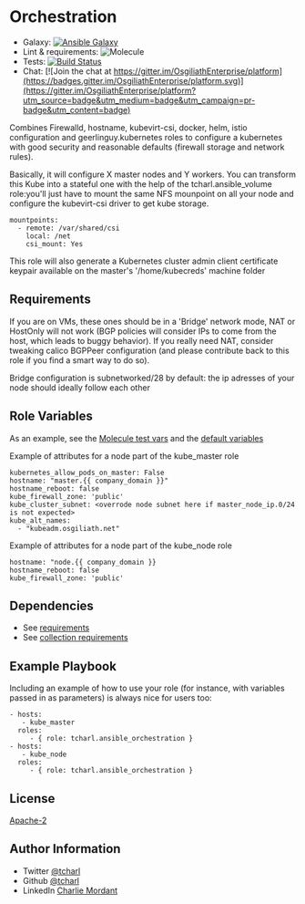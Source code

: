 Orchestration
=========

* Galaxy: [![Ansible Galaxy](https://img.shields.io/badge/galaxy-tcharl.ansible_orchestration-660198.svg?style=flat)](https://galaxy.ansible.com/tcharl/ansible_orchestration)
* Lint & requirements: ![Molecule](https://github.com/OsgiliathEnterprise/ansible-orchestration/workflows/Molecule/badge.svg)
* Tests: [![Build Status](https://travis-ci.com/OsgiliathEnterprise/ansible-orchestration.svg?branch=master)](https://travis-ci.com/OsgiliathEnterprise/ansible-orchestration)
* Chat: [![Join the chat at https://gitter.im/OsgiliathEnterprise/platform](https://badges.gitter.im/OsgiliathEnterprise/platform.svg)](https://gitter.im/OsgiliathEnterprise/platform?utm_source=badge&utm_medium=badge&utm_campaign=pr-badge&utm_content=badge)


Combines Firewalld, hostname, kubevirt-csi, docker, helm, istio configuration and geerlinguy.kubernetes roles to configure a kubernetes with good security and reasonable defaults (firewall storage and network rules).

Basically, it will configure X master nodes and Y workers.
You can transform this Kube into a stateful one with the help of the tcharl.ansible_volume role:you'll just have to mount the same NFS mounpoint on all your node and configure the kubevirt-csi driver to get kube storage.

```
mountpoints:
  - remote: /var/shared/csi
    local: /net
    csi_mount: Yes
```

This role will also generate a Kubernetes cluster admin client certificate keypair  available on the master's '/home/kubecreds' machine folder 

Requirements
------------

If you are on VMs, these ones should be in a 'Bridge' network mode, NAT or HostOnly will not work (BGP policies will consider IPs to come from the host, which leads to buggy behavior). If you really need NAT, consider tweaking calico BGPPeer configuration (and please contribute back to this role if you find a smart way to do so). 

Bridge configuration is subnetworked/28 by default: the ip adresses of your node should ideally follow each other

Role Variables
--------------

As an example, see the [Molecule test vars](./molecule/default/converge.yml) and the [default variables](./defaults/main.yml)

Example of attributes for a node part of the kube_master role
```
kubernetes_allow_pods_on_master: False
hostname: "master.{{ company_domain }}"
hostname_reboot: false
kube_firewall_zone: 'public'
kube_cluster_subnet: <overrode node subnet here if master_node_ip.0/24 is not expected>
kube_alt_names:
  - "kubeadm.osgiliath.net"
```

Example of attributes for a node part of the kube_node role
```
hostname: "node.{{ company_domain }}
hostname_reboot: false
kube_firewall_zone: 'public'
```
Dependencies
------------

* See [requirements](./requirements.yml)
* See [collection requirements](./requirements-collections.yml)

Example Playbook
----------------

Including an example of how to use your role (for instance, with variables passed in as parameters) is always nice for users too:

    - hosts:
       - kube_master
      roles:
         - { role: tcharl.ansible_orchestration }
    - hosts:
       - kube_node
      roles:
         - { role: tcharl.ansible_orchestration }

License
-------

[Apache-2](https://www.apache.org/licenses/LICENSE-2.0)

Author Information
------------------

* Twitter [@tcharl](https://twitter.com/Tcharl)
* Github [@tcharl](https://github.com/Tcharl)
* LinkedIn [Charlie Mordant](https://www.linkedin.com/in/charlie-mordant-51796a97/)
